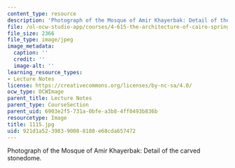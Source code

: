 ```yaml
---
content_type: resource
description: 'Photograph of the Mosque of Amir Khayerbak: Detail of the carved stonedome.'
file: /ol-ocw-studio-app/courses/4-615-the-architecture-of-cairo-spring-2002/921d1a52398390088180e68cda657472_1115.jpg
file_size: 2366
file_type: image/jpeg
image_metadata:
  caption: ''
  credit: ''
  image-alt: ''
learning_resource_types:
- Lecture Notes
license: https://creativecommons.org/licenses/by-nc-sa/4.0/
ocw_type: OCWImage
parent_title: Lecture Notes
parent_type: CourseSection
parent_uid: 6903e2f5-731a-0bfe-a3b8-4ff0493b836b
resourcetype: Image
title: 1115.jpg
uid: 921d1a52-3983-9008-8180-e68cda657472
---
```

Photograph of the Mosque of Amir Khayerbak: Detail of the carved stonedome.